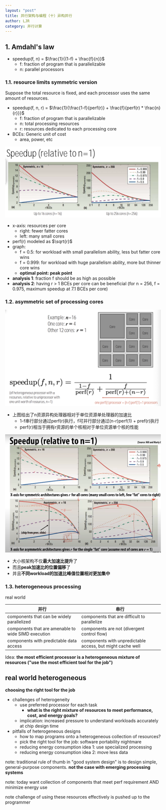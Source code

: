 ```yaml
---
layout: "post"
title: 并行架构与编程（十）异构并行
author: LJR
category: 并行计算
---
```


## 1. Amdahl's law

+ speedup(f, n) = $\frac{1}{(1-f) + \frac{f}{n}}$
  + f: fraction of program that is parallelizable
  + n: parallel processors

### 1.1. resource limits symmetric version

Suppose the total resource is fixed, and each processor uses the same amount of resources.

+ speedup(f, n, r) = $\frac{1}{\frac{1-f}{perf(r)} + \frac{f}{perf(r) * \frac{n}{r}}}$
  + f: fraction of program that is parallelizable
  + n: total processing resources
  + r: resources dedicated to each processing core
+ BCEs: Generic unit of cost
  + area, power, etc

![](/assets/images/pp/11-1.png)

+ x-axis: resources per core
  + right: fewer fatter cores
  + left: many small cores
+ perf(r) modeled as $\sqrt{r}$
+ graph:
  + f = 0.5: for workload with small parallelism ability, less but fatter core wins
  + f = 0.999: for workload with huge parallelism ability, more but thinner core wins
  + **optimal point: peak point**
+ **analysis 1**: fraction f should be as high as possible
+ **analysis 2**: having r > 1 BCEs per core can be beneficial (for n = 256, f = 0.975, maximum speedup at 7.1 BCEs per core)

### 1.2. asymmetric set of processing cores

![](/assets/images/pp/11-2.png)

+ 上图给出了n资源异构处理器相对于单位资源单处理器的加速比
  + 1-f串行部分通过perf(r)执行，f可并行部分通过(n-r)perf(1) + pref(r)执行
  + perf(r)相当于拥有r资源的单个核相对于单位资源单个核的性能

![](/assets/images/pp/11-4.png)

+ 大小核架构不仅**最大加速比提升**了
+ 而且**peak加速比的位置偏移**了
+ 并且**不同workload的加速比峰值位置相对更加集中**

### 1.3. heterogeneous processing

real world

|并行|串行|
|---|---|
|components that can be widely parallelized|components that are difficult to parallelize|
|components that are amenable to wide SIMD execution|components are not (divergent control flow)|
|components with predictable data access|components with unpredictable access, but might cache well|

Idea: **the most efficient processor is a heterogeneous mixture of resources ("use the most efficient tool for the job")**

## real world heterogeneous

**choosing the right tool for the job**

+ challenges of heterogeneity
  + use preferred processor for each task
    + **what is the right mixture of resources to meet performance, cost, and energy goals?**
  + implication: increased pressure to understand workloads accurately at chip design time
+ pitfalls of heterogeneous designs
  + how to map programs onto a heterogeneous collection of resources?
  + pick the right tool for the job: software portability nightmare
  + reducing energy consumption idea 1: use specialized processing
  + reducing energy consumption idea 2: move less data

note: traditional rule of thumb in "good system design" is to design simple, general-purpose components. **not the case with emerging processing systems**

note: today want collection of components that meet perf requirement AND minimize energy use

note challenge of using these resources effectively is pushed up to the programmer
